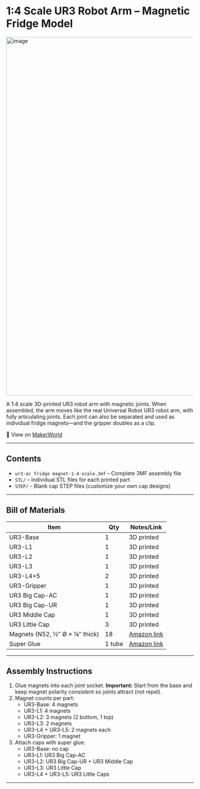 # 1:4 Scale UR3 Robot Arm – Magnetic Fridge Model

<img width="726" height="962" alt="image" src="https://github.com/user-attachments/assets/86e826c1-f7cc-4b94-9cfc-d7c09c720184" />


A 1:4 scale 3D-printed UR3 robot arm with magnetic joints. When assembled, the arm moves like the real Universal Robot UR3 robot arm, with fully articulating joints. Each joint can also be separated and used as individual fridge magnets—and the gripper doubles as a clip.  

🔗 View on [MakerWorld](https://makerworld.com/en/models/1741979-robot-arm-fridge-magnet-ur3#profileId-1851277)

---

## Contents

- `ur3-ac fridge magnet-1-4-scale.3mf` – Complete 3MF assembly file  
- `STL/` – Individual STL files for each printed part  
- `STEP/` – Blank cap STEP files (customize your own cap designs)  

---

## Bill of Materials

| Item              | Qty | Notes/Link                                                                 |
|-------------------|-----|-----------------------------------------------------------------------------|
| UR3-Base          | 1   | 3D printed                                                                 |
| UR3-L1            | 1   | 3D printed                                                                 |
| UR3-L2            | 1   | 3D printed                                                                 |
| UR3-L3            | 1   | 3D printed                                                                 |
| UR3-L4+5          | 2   | 3D printed                                                                 |
| UR3-Gripper       | 1   | 3D printed                                                                 |
| UR3 Big Cap-AC    | 1   | 3D printed                                                                 |
| UR3 Big Cap-UR    | 1   | 3D printed                                                                 |
| UR3 Middle Cap    | 1   | 3D printed                                                                 |
| UR3 Little Cap    | 3   | 3D printed                                                                 |
| Magnets (N52, ½″ Ø × ⅛″ thick) | 18  | [Amazon link](https://www.amazon.ca/gp/product/B0D47531PR/ref=ox_sc_act_title_2?smid=AZDZQIH83BQ9K&psc=1) |
| Super Glue        | 1 tube | [Amazon link](https://www.amazon.ca/Loctite-Adhesive-Medium-Viscosity-Bottle/dp/B00JFLE196) |

---

## Assembly Instructions

1. Glue magnets into each joint socket. **Important:** Start from the base and keep magnet polarity consistent so joints attract (not repel).  
2. Magnet counts per part:  
   - UR3-Base: 4 magnets  
   - UR3-L1: 4 magnets  
   - UR3-L2: 3 magnets (2 bottom, 1 top)  
   - UR3-L3: 2 magnets  
   - UR3-L4 + UR3-L5: 2 magnets each  
   - UR3-Gripper: 1 magnet  
3. Attach caps with super glue:  
   - UR3-Base: no cap  
   - UR3-L1: UR3 Big Cap-AC  
   - UR3-L2: UR3 Big Cap-UR + UR3 Middle Cap  
   - UR3-L3: UR3 Little Cap  
   - UR3-L4 + UR3-L5: UR3 Little Caps  

---
